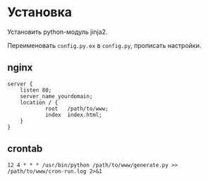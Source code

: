 # Установка

Установить python-модуль jinja2.

Переименовать `config.py.ex` в `config.py`, прописать настройки.

## nginx

```
server {
    listen 80;
    server_name yourdomain;
    location / {
            root   /path/to/www;
            index  index.html;
    }
}
```

## crontab

```
12 4 * * * /usr/bin/python /path/to/www/generate.py >> /path/to/www/cron-run.log 2>&1
```